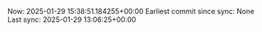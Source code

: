 Now: 2025-01-29 15:38:51.184255+00:00 Earliest commit since sync: None Last sync: 2025-01-29 13:06:25+00:00
